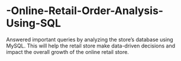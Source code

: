 # -Online-Retail-Order-Analysis-Using-SQL
Answered important queries by analyzing the store’s database using MySQL. This will help the retail store make data-driven decisions and impact the overall growth of the online retail store. 
